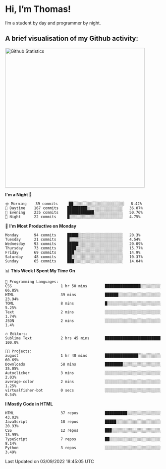 # Hi, I’m Thomas!
I’m a student by day and programmer by night.

## A brief visualisation of my Github activity:

<img title="My Github Statistics" alt="Github Statistics" width="450px" src="https://github-readme-stats.vercel.app/api?username=thomasrettig&show_icons=true&include_all_commits=true&count_private=true&&hide=issues&theme=tokyonight&border_radius=6px"/>

<!--START_SECTION:waka-->
**I'm a Night 🦉** 

```text
🌞 Morning    39 commits     ██░░░░░░░░░░░░░░░░░░░░░░░   8.42% 
🌆 Daytime    167 commits    █████████░░░░░░░░░░░░░░░░   36.07% 
🌃 Evening    235 commits    ████████████░░░░░░░░░░░░░   50.76% 
🌙 Night      22 commits     █░░░░░░░░░░░░░░░░░░░░░░░░   4.75%

```
📅 **I'm Most Productive on Monday** 

```text
Monday       94 commits     █████░░░░░░░░░░░░░░░░░░░░   20.3% 
Tuesday      21 commits     █░░░░░░░░░░░░░░░░░░░░░░░░   4.54% 
Wednesday    93 commits     █████░░░░░░░░░░░░░░░░░░░░   20.09% 
Thursday     73 commits     ████░░░░░░░░░░░░░░░░░░░░░   15.77% 
Friday       69 commits     ███░░░░░░░░░░░░░░░░░░░░░░   14.9% 
Saturday     48 commits     ██░░░░░░░░░░░░░░░░░░░░░░░   10.37% 
Sunday       65 commits     ███░░░░░░░░░░░░░░░░░░░░░░   14.04%

```


📊 **This Week I Spent My Time On** 

```text
💬 Programming Languages: 
CSS                      1 hr 50 mins        ████████████████░░░░░░░░░   66.85% 
HTML                     39 mins             ██████░░░░░░░░░░░░░░░░░░░   23.94% 
TOML                     8 mins              █░░░░░░░░░░░░░░░░░░░░░░░░   5.25% 
Text                     2 mins              ░░░░░░░░░░░░░░░░░░░░░░░░░   1.74% 
JSON                     2 mins              ░░░░░░░░░░░░░░░░░░░░░░░░░   1.4%

🔥 Editors: 
Sublime Text             2 hrs 45 mins       █████████████████████████   100.0%

🐱‍💻 Projects: 
august                   1 hr 40 mins        ███████████████░░░░░░░░░░   60.69% 
Downloads                58 mins             ████████░░░░░░░░░░░░░░░░░   35.05% 
Autoclicker              3 mins              ░░░░░░░░░░░░░░░░░░░░░░░░░   2.03% 
average-color            2 mins              ░░░░░░░░░░░░░░░░░░░░░░░░░   1.25% 
virtualfisher-bot        0 secs              ░░░░░░░░░░░░░░░░░░░░░░░░░   0.54%

```

**I Mostly Code in HTML** 

```text
HTML                     37 repos            ██████████░░░░░░░░░░░░░░░   43.02% 
JavaScript               18 repos            █████░░░░░░░░░░░░░░░░░░░░   20.93% 
CSS                      12 repos            ███░░░░░░░░░░░░░░░░░░░░░░   13.95% 
TypeScript               7 repos             ██░░░░░░░░░░░░░░░░░░░░░░░   8.14% 
Python                   3 repos             ░░░░░░░░░░░░░░░░░░░░░░░░░   3.49%

```



 Last Updated on 03/09/2022 18:45:05 UTC
<!--END_SECTION:waka-->
